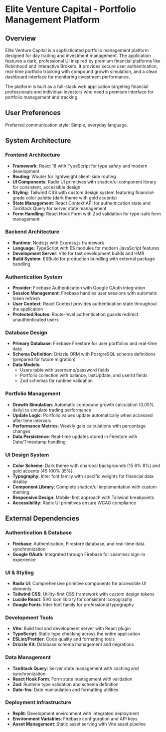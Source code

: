 # Elite Venture Capital - Portfolio Management Platform

## Overview

Elite Venture Capital is a sophisticated portfolio management platform designed for day trading and investment management. The application features a dark, professional UI inspired by premium financial platforms like Robinhood and Interactive Brokers. It provides secure user authentication, real-time portfolio tracking with compound growth simulation, and a clean dashboard interface for monitoring investment performance.

The platform is built as a full-stack web application targeting financial professionals and individual investors who need a premium interface for portfolio management and tracking.

## User Preferences

Preferred communication style: Simple, everyday language.

## System Architecture

### Frontend Architecture
- **Framework**: React 18 with TypeScript for type safety and modern development
- **Routing**: Wouter for lightweight client-side routing
- **UI Components**: Radix UI primitives with shadcn/ui component library for consistent, accessible design
- **Styling**: Tailwind CSS with custom design system featuring financial-grade color palette (dark theme with gold accents)
- **State Management**: React Context API for authentication state and TanStack Query for server state management
- **Form Handling**: React Hook Form with Zod validation for type-safe form management

### Backend Architecture
- **Runtime**: Node.js with Express.js framework
- **Language**: TypeScript with ES modules for modern JavaScript features
- **Development Server**: Vite for fast development builds and HMR
- **Build System**: ESBuild for production bundling with external package handling

### Authentication System
- **Provider**: Firebase Authentication with Google OAuth integration
- **Session Management**: Firebase handles user sessions with automatic token refresh
- **User Context**: React Context provides authentication state throughout the application
- **Protected Routes**: Route-level authentication guards redirect unauthenticated users

### Database Design
- **Primary Database**: Firebase Firestore for user portfolios and real-time data
- **Schema Definition**: Drizzle ORM with PostgreSQL schema definitions (prepared for future migration)
- **Data Models**: 
  - Users table with username/password fields
  - Portfolio collection with balance, lastUpdate, and userId fields
  - Zod schemas for runtime validation

### Portfolio Management
- **Growth Simulation**: Automatic compound growth calculation (0.05% daily) to simulate trading performance
- **Update Logic**: Portfolio values update automatically when accessed after time intervals
- **Performance Metrics**: Weekly gain calculations with percentage changes
- **Data Persistence**: Real-time updates stored in Firestore with Date/Timestamp handling

### UI Design System
- **Color Scheme**: Dark theme with charcoal backgrounds (15 8% 8%) and gold accents (45 100% 35%)
- **Typography**: Inter font family with specific weights for financial data display
- **Component Library**: Complete shadcn/ui implementation with custom theming
- **Responsive Design**: Mobile-first approach with Tailwind breakpoints
- **Accessibility**: Radix UI primitives ensure WCAG compliance

## External Dependencies

### Authentication & Database
- **Firebase**: Authentication, Firestore database, and real-time data synchronization
- **Google OAuth**: Integrated through Firebase for seamless sign-in experience

### UI & Styling
- **Radix UI**: Comprehensive primitive components for accessible UI elements
- **Tailwind CSS**: Utility-first CSS framework with custom design tokens
- **Lucide React**: SVG icon library for consistent iconography
- **Google Fonts**: Inter font family for professional typography

### Development Tools
- **Vite**: Build tool and development server with React plugin
- **TypeScript**: Static type checking across the entire application
- **ESLint/Prettier**: Code quality and formatting tools
- **Drizzle Kit**: Database schema management and migrations

### Data Management
- **TanStack Query**: Server state management with caching and synchronization
- **React Hook Form**: Form state management with validation
- **Zod**: Runtime type validation and schema definition
- **Date-fns**: Date manipulation and formatting utilities

### Deployment Infrastructure
- **Replit**: Development environment with integrated deployment
- **Environment Variables**: Firebase configuration and API keys
- **Asset Management**: Static asset serving with Vite asset pipeline
